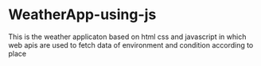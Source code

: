 # WeatherApp-using-js
This is the weather applicaton based on html css and javascript in which web apis are used to fetch data of environment  and condition according to place 
